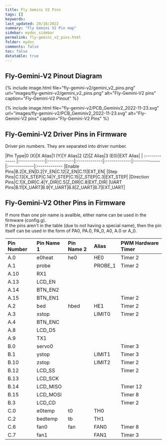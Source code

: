 ```yaml
---
title: Fly Gemini V2 Pins
tags: []
keywords: 
last_updated: 20/10/2022
summary: "Fly Gemini V2 Pin map"
sidebar: mydoc_sidebar
permalink: fly-gemini_v2_pins.html
folder: mydoc
comments: false
toc: false
datatable: true
---
```

## Fly-Gemini-V2 Pinout Diagram

{% 
include image.html 
file="fly-gemini-v2/gemini_v2_pins.png" 
url="images/fly-gemini-v2/gemini_v2_pins.png" 
alt="Fly-Gemini-V2 pins" 
caption="Fly-Gemini-V2 Pinout" 
%}


{% 
include image.html 
file="fly-gemini-v2/PCB_Geminiv2_2022-11-23.svg" 
url="images/fly-gemini-v2/PCB_Geminiv2_2022-11-23.svg" 
alt="Fly-Gemini-V2 pins" 
caption="Fly-Gemini-V2 Pins" 
%}


## Fly-Gemini-V2 Driver Pins in Firmware

Driver pin numbers. They are separated into driver number.

<div class="datatable-begin"></div>

|Pin Type|0 (X)|X Alias|1 (Y)|Y Alias|2 (Z)|Z Alias|3 (E0)|EXT Alias|
| :------------- |:-------------|:-------------|:-------------|:-------------|:-------------|:-------------|:-------------
|Enable Pins|B.2|X_EN|D.2|Y_EN|C.12|Z_EN|C.11|EXT_EN|
|Step Pins|C.13|X_STEP|C.14|Y_STEP|C.15|Z_STEP|C.3|EXT_STEP|
|Direction Pins|C.1|X_DIR|C.4|Y_DIR|C.5|Z_DIR|C.8|EXT_DIR|
|UART Pins|B.11|X_UART|B.9|Y_UART|B.8|Z_UART|B.7|EXT_UART|

<div class="datatable-end"></div>

## Fly-Gemini-V2 Other Pins in Firmware 

If more than one pin name is availble, either name can be used in the firmware (config.g).  
If the pins aren't in the table (due to not having a special name), then the pin itself can be used in the form of PA0, PA.0, PA_0, A0, A.0 or A_0.  

<div class="datatable-begin"></div>

|Pin Number|Pin Name 1|Pin Name 2|Alias|PWM Hardware Timer|
| :------------- |:-------------|:-------------|:-------------|:-------------|
|A.0|e0heat|he0|HE0|Timer 2|
|A.1|probe||PROBE_1|Timer 2|
|A.10|RX1||||
|A.13|LCD_EN|||
|A.14|BTN_EN2||||
|A.15|BTN_EN1|||Timer 2|
|A.2|bed|hbed|HE1|Timer 2|
|A.3|xstop||LIMIT0|Timer 2|
|A.4|BTN_ENC||||
|A.8|LCD_D5||||
|A.9|TX1||||
|B.0|servo0|||Timer 3|
|B.1|ystop||LIMIT1|Timer 3|
|B.10|zstop||LIMIT2|Timer 2|
|B.12|LCD_SS|||Timer 2|
|B.13|LCD_SCK||||
|B.14|LCD_MISO|||Timer 12|
|B.15|LCD_MOSI|||Timer 8|
|B.3|LCD_CD|||Timer 2|
|C.0|e0temp|t0|TH0||
|C.2|bedtemp|tb|TH1||
|C.6|fan0|fan|FAN0|Timer 8|
|C.7|fan1||FAN1|Timer 3|

<div class="datatable-end"></div>